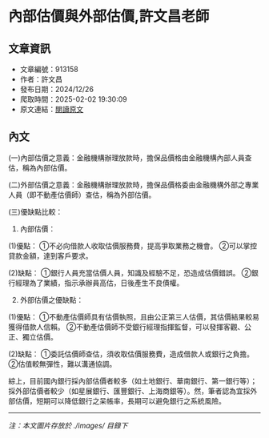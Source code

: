 # 內部估價與外部估價,許文昌老師

## 文章資訊
- 文章編號：913158
- 作者：許文昌
- 發布日期：2024/12/26
- 爬取時間：2025-02-02 19:30:09
- 原文連結：[閱讀原文](https://real-estate.get.com.tw/Columns/detail.aspx?no=913158)

## 內文
(一)內部估價之意義：金融機構辦理放款時，擔保品價格由金融機構內部人員查估，稱為內部估價。

(二)外部估價之意義：金融機構辦理放款時，擔保品價格委由金融機構外部之專業人員（即不動產估價師）查估，稱為外部估價。

(三)優缺點比較：

1. 內部估價：

(1)優點： ①不必向借款人收取估價服務費，提高爭取業務之機會。 ②可以掌控貸款金額，達到客戶要求。

(2)缺點： ①銀行人員充當估價人員，知識及經驗不足，恐造成估價錯誤。 ②銀行經理為了業績，指示承辦員高估，日後產生不良債權。

2. 外部估價之優缺點：

(1)優點： ①不動產估價師具有估價執照，且由公正第三人估價，其估價結果較易獲得借款人信賴。 ②不動產估價師不受銀行經理指揮監督，可以發揮客觀、公正、獨立估價。

(2)缺點： ①委託估價師查估，須收取估價服務費，造成借款人或銀行之負擔。 ②估值較無彈性，難以溝通協調。

綜上，目前國內銀行採內部估價者較多（如土地銀行、華南銀行、第一銀行等）；採外部估價者較少（如星展銀行、匯豐銀行、上海商銀等）。然，筆者認為宜採外部估價，短期可以降低銀行之呆帳率，長期可以避免銀行之系統風險。

---
*注：本文圖片存放於 ./images/ 目錄下*
